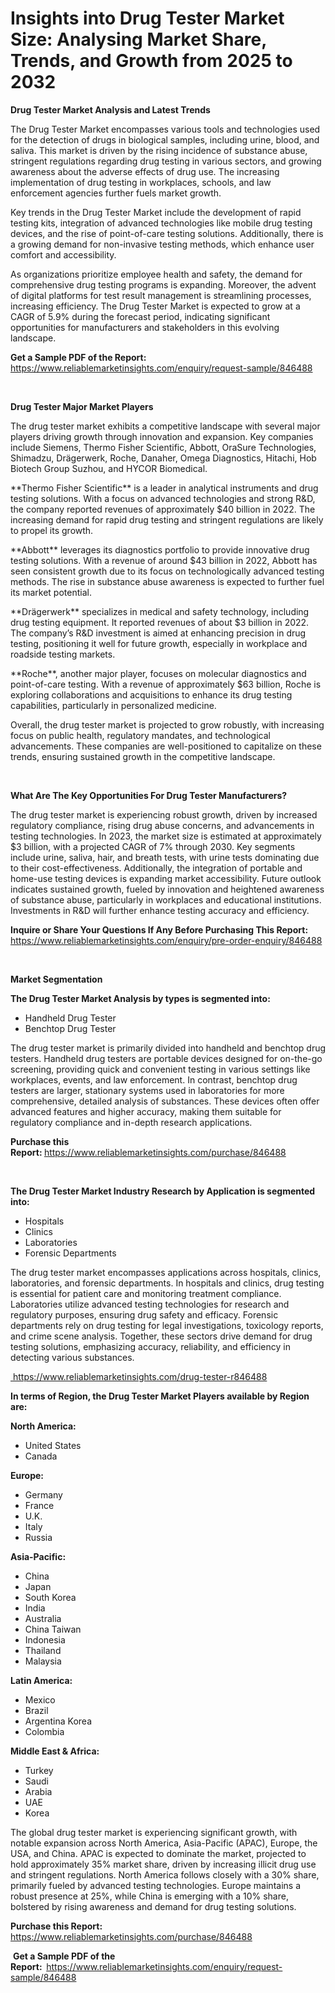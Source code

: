<p><h1>Insights into Drug Tester Market Size: Analysing Market Share, Trends, and Growth from 2025 to 2032</h1></p><p><strong>Drug Tester Market Analysis and Latest Trends</strong></p>
<p><p>The Drug Tester Market encompasses various tools and technologies used for the detection of drugs in biological samples, including urine, blood, and saliva. This market is driven by the rising incidence of substance abuse, stringent regulations regarding drug testing in various sectors, and growing awareness about the adverse effects of drug use. The increasing implementation of drug testing in workplaces, schools, and law enforcement agencies further fuels market growth.</p><p>Key trends in the Drug Tester Market include the development of rapid testing kits, integration of advanced technologies like mobile drug testing devices, and the rise of point-of-care testing solutions. Additionally, there is a growing demand for non-invasive testing methods, which enhance user comfort and accessibility. </p><p>As organizations prioritize employee health and safety, the demand for comprehensive drug testing programs is expanding. Moreover, the advent of digital platforms for test result management is streamlining processes, increasing efficiency. The Drug Tester Market is expected to grow at a CAGR of 5.9% during the forecast period, indicating significant opportunities for manufacturers and stakeholders in this evolving landscape.</p></p>
<p><strong>Get a Sample PDF of the Report:&nbsp;</strong> <a href="https://www.reliablemarketinsights.com/enquiry/request-sample/846488?utm_campaign=3518&utm_medium=2&utm_source=Github&utm_content=ia&utm_term=13042025&utm_id=drug-tester">https://www.reliablemarketinsights.com/enquiry/request-sample/846488</a></p>
<p>&nbsp;</p>
<p><strong>Drug Tester Major Market Players</strong></p>
<p><p>The drug tester market exhibits a competitive landscape with several major players driving growth through innovation and expansion. Key companies include Siemens, Thermo Fisher Scientific, Abbott, OraSure Technologies, Shimadzu, Drägerwerk, Roche, Danaher, Omega Diagnostics, Hitachi, Hob Biotech Group Suzhou, and HYCOR Biomedical.</p><p>**Thermo Fisher Scientific** is a leader in analytical instruments and drug testing solutions. With a focus on advanced technologies and strong R&D, the company reported revenues of approximately $40 billion in 2022. The increasing demand for rapid drug testing and stringent regulations are likely to propel its growth.</p><p>**Abbott** leverages its diagnostics portfolio to provide innovative drug testing solutions. With a revenue of around $43 billion in 2022, Abbott has seen consistent growth due to its focus on technologically advanced testing methods. The rise in substance abuse awareness is expected to further fuel its market potential.</p><p>**Drägerwerk** specializes in medical and safety technology, including drug testing equipment. It reported revenues of about $3 billion in 2022. The company’s R&D investment is aimed at enhancing precision in drug testing, positioning it well for future growth, especially in workplace and roadside testing markets.</p><p>**Roche**, another major player, focuses on molecular diagnostics and point-of-care testing. With a revenue of approximately $63 billion, Roche is exploring collaborations and acquisitions to enhance its drug testing capabilities, particularly in personalized medicine.</p><p>Overall, the drug tester market is projected to grow robustly, with increasing focus on public health, regulatory mandates, and technological advancements. These companies are well-positioned to capitalize on these trends, ensuring sustained growth in the competitive landscape.</p></p>
<p>&nbsp;</p>
<p><strong>What Are The Key Opportunities For Drug Tester Manufacturers?</strong></p>
<p><p>The drug tester market is experiencing robust growth, driven by increased regulatory compliance, rising drug abuse concerns, and advancements in testing technologies. In 2023, the market size is estimated at approximately $3 billion, with a projected CAGR of 7% through 2030. Key segments include urine, saliva, hair, and breath tests, with urine tests dominating due to their cost-effectiveness. Additionally, the integration of portable and home-use testing devices is expanding market accessibility. Future outlook indicates sustained growth, fueled by innovation and heightened awareness of substance abuse, particularly in workplaces and educational institutions. Investments in R&D will further enhance testing accuracy and efficiency.</p></p>
<p><strong>Inquire or Share Your Questions If Any Before Purchasing This Report:</strong> <a href="https://www.reliablemarketinsights.com/enquiry/pre-order-enquiry/846488?utm_campaign=3518&utm_medium=2&utm_source=Github&utm_content=ia&utm_term=13042025&utm_id=drug-tester">https://www.reliablemarketinsights.com/enquiry/pre-order-enquiry/846488</a></p>
<p>&nbsp;</p>
<p><strong>Market Segmentation</strong></p>
<p><strong>The Drug Tester Market Analysis by types is segmented into:</strong></p>
<p><ul><li>Handheld Drug Tester</li><li>Benchtop Drug Tester</li></ul></p>
<p><p>The drug tester market is primarily divided into handheld and benchtop drug testers. Handheld drug testers are portable devices designed for on-the-go screening, providing quick and convenient testing in various settings like workplaces, events, and law enforcement. In contrast, benchtop drug testers are larger, stationary systems used in laboratories for more comprehensive, detailed analysis of substances. These devices often offer advanced features and higher accuracy, making them suitable for regulatory compliance and in-depth research applications.</p></p>
<p><strong>Purchase this Report:&nbsp;</strong><a href="https://www.reliablemarketinsights.com/purchase/846488?utm_campaign=3518&utm_medium=2&utm_source=Github&utm_content=ia&utm_term=13042025&utm_id=drug-tester">https://www.reliablemarketinsights.com/purchase/846488</a></p>
<p>&nbsp;</p>
<p><strong>The Drug Tester Market Industry Research by Application is segmented into:</strong></p>
<p><ul><li>Hospitals</li><li>Clinics</li><li>Laboratories</li><li>Forensic Departments</li></ul></p>
<p><p>The drug tester market encompasses applications across hospitals, clinics, laboratories, and forensic departments. In hospitals and clinics, drug testing is essential for patient care and monitoring treatment compliance. Laboratories utilize advanced testing technologies for research and regulatory purposes, ensuring drug safety and efficacy. Forensic departments rely on drug testing for legal investigations, toxicology reports, and crime scene analysis. Together, these sectors drive demand for drug testing solutions, emphasizing accuracy, reliability, and efficiency in detecting various substances.</p></p>
<p><a href="https://www.reliablemarketinsights.com/drug-tester-r846488?utm_campaign=3518&utm_medium=2&utm_source=Github&utm_content=ia&utm_term=13042025&utm_id=drug-tester">&nbsp;https://www.reliablemarketinsights.com/drug-tester-r846488</a></p>
<p><strong>In terms of Region, the Drug Tester Market Players available by Region are:</strong></p>
<p>
    <p> <strong> North America: </strong>
        <ul>
            <li>United States</li>
            <li>Canada</li>
        </ul>
        </p> 
    <p> <strong> Europe: </strong>
        <ul>
            <li>Germany</li>
            <li>France</li>
            <li>U.K.</li>
            <li>Italy</li>
            <li>Russia</li>
        </ul>
        </p> 
    <p> <strong> Asia-Pacific: </strong>
        <ul>
            <li>China</li>
            <li>Japan</li>
            <li>South Korea</li>
            <li>India</li>
            <li>Australia</li>
            <li>China Taiwan</li>
            <li>Indonesia</li>
            <li>Thailand</li>
            <li>Malaysia</li>
        </ul>
        </p> 
    <p> <strong> Latin America: </strong>
        <ul>
            <li>Mexico</li>
            <li>Brazil</li>
            <li>Argentina Korea</li>
            <li>Colombia</li>
        </ul>
        </p> 
    <p> <strong> Middle East & Africa: </strong>
        <ul>
            <li>Turkey</li>
            <li>Saudi</li>
            <li>Arabia</li>
            <li>UAE</li>
            <li>Korea</li>
        </ul>
    </p>
    </p>
<p><p>The global drug tester market is experiencing significant growth, with notable expansion across North America, Asia-Pacific (APAC), Europe, the USA, and China. APAC is expected to dominate the market, projected to hold approximately 35% market share, driven by increasing illicit drug use and stringent regulations. North America follows closely with a 30% share, primarily fueled by advanced testing technologies. Europe maintains a robust presence at 25%, while China is emerging with a 10% share, bolstered by rising awareness and demand for drug testing solutions.</p></p>
<p><strong>Purchase this Report: </strong><a href="https://www.reliablemarketinsights.com/purchase/846488?utm_campaign=3518&utm_medium=2&utm_source=Github&utm_content=ia&utm_term=13042025&utm_id=drug-tester">https://www.reliablemarketinsights.com/purchase/846488</a></p>
<p>&nbsp;<strong>Get a Sample PDF of the Report:&nbsp;&nbsp;</strong><a href="https://www.reliablemarketinsights.com/enquiry/request-sample/846488?utm_campaign=3518&utm_medium=2&utm_source=Github&utm_content=ia&utm_term=13042025&utm_id=drug-tester">https://www.reliablemarketinsights.com/enquiry/request-sample/846488</a></p>
<p><strong></strong></p>
<p><p></p><p></p><p></p></p>